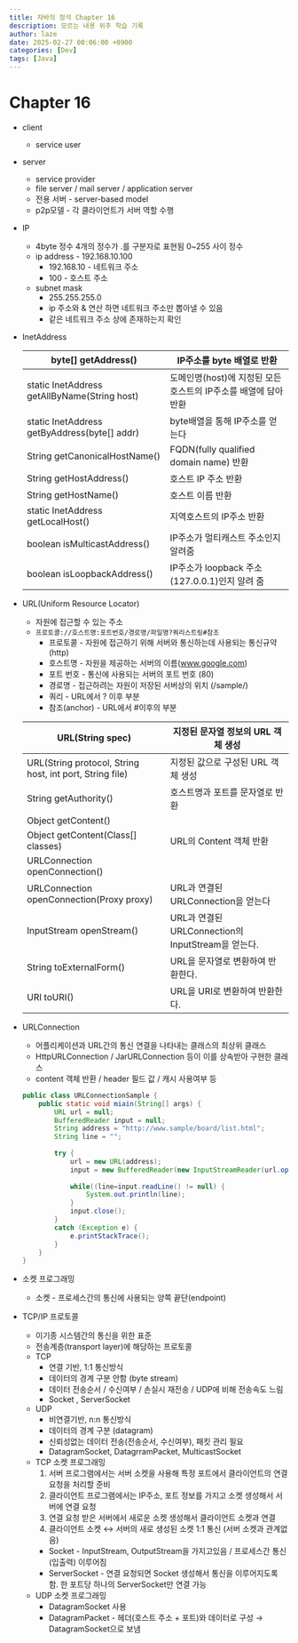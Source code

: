 ```yaml
---
title: 자바의 정석 Chapter 16
description: 모르는 내용 위주 학습 기록
author: laze
date: 2025-02-27 00:06:00 +0900
categories: [Dev]
tags: [Java]
---
```

# Chapter 16

- client
    - service user
- server
    - service provider
    - file server / mail server / application server
    - 전용 서버 - server-based model
    - p2p모델 - 각 클라이언트가 서버 역할 수행
- IP
    - 4byte 정수 4개의 정수가 .를 구분자로 표현됨 0~255 사이 정수
    - ip address - 192.168.10.100
        - 192.168.10 - 네트워크 주소
        - 100 - 호스트 주소
    - subnet mask
        - 255.255.255.0
        - ip 주소와 & 연산 하면 네트워크 주소만 뽑아낼 수 있음
        - 같은 네트워크 주소 상에 존재하는지 확인
- InetAddress
    
    
    | byte[] getAddress() | IP주소를 byte 배열로 반환 |
    | --- | --- |
    | static InetAddress getAllByName(String host) | 도메인명(host)에 지정된 모든 호스트의 IP주소를 배열에 담아 반환 |
    | static InetAddress getByAddress(byte[] addr) | byte배열을 통해 IP주소를 얻는다 |
    | String getCanonicalHostName() | FQDN(fully qualified domain name) 반환 |
    | String getHostAddress() | 호스트 IP 주소 반환 |
    | String getHostName() | 호스트 이름 반환 |
    | static InetAddress getLocalHost() | 지역호스트의 IP주소 반환 |
    | boolean isMulticastAddress() | IP주소가 멀티캐스트 주소인지 알려줌 |
    | boolean isLoopbackAddress() | IP주소가 loopback 주소 (127.0.0.1)인지 알려 줌 |
- URL(Uniform Resource Locator)
    - 자원에 접근할 수 있는 주소
    - `프로토콜://호스트명:포트번호/경로명/파일명?쿼리스트링#참조`
        - 프로토콜 - 자원에 접근하기 위해 서버와 통신하는데 사용되는 통신규약 (http)
        - 호스트명 - 자원을 제공하는 서버의 이름(www.google.com)
        - 포트 번호 - 통신에 사용되는 서버의 포트 번호 (80)
        - 경로명 - 접근하려는 자원이 저장된 서버상의 위치 (/sample/)
        - 쿼리 - URL에서 ? 이후 부분
        - 참조(anchor) - URL에서 #이후의 부분
    
    | URL(String spec) | 지정된 문자열 정보의 URL 객체 생성 |
    | --- | --- |
    | URL(String protocol, String host, int port, String file) | 지정된 값으로 구성된 URL 객체  생성 |
    | String getAuthority() | 호스트명과 포트를 문자열로 반환 |
    | Object getContent()
    Object getContent(Class[] classes) | URL의 Content 객체 반환 |
    | URLConnection openConnection()
    URLConnection openConnection(Proxy proxy) | URL과 연결된 URLConnection을 얻는다 |
    | InputStream openStream() | URL과 연결된 URLConnection의 InputStream을 얻는다. |
    | String toExternalForm() | URL을 문자열로 변환하여 반환한다. |
    | URI toURI() | URL을 URI로 변환하여 반환한다. |
- URLConnection
    - 어플리케이션과 URL간의 통신 연결을 나타내는 클래스의 최상위 클래스
    - HttpURLConnection / JarURLConnection 등이 이를 상속받아 구현한 클래스
    - content 객체 반환 / header 필드 값 / 캐시 사용여부 등
    
    ```java
    public class URLConnectionSample {
    	public static void miain(String[] args) {
    		URL url = null;
    		BufferedReader input = null;
    		String address = "http://www.sample/board/list.html";
    		String line = "";
    		
    		try {
    			url = new URL(address);
    			input = new BufferedReader(new InputStreamReader(url.openStream()));
    			
    			while((line=input.readLine() != null) {
    				System.out.println(line);
    			}
    			input.close();
    		}
    		catch (Exception e) {
    			e.printStackTrace();
    		}
    	}
    }
    ```
    
- 소켓 프로그래밍
    - 소켓 - 프로세스간의 통신에 사용되는 양쪽 끝단(endpoint)
- TCP/IP 프로토콜
    - 이기종 시스템간의 통신을 위한 표준
    - 전송계층(transport layer)에 해당하는 프로토콜
    - TCP
        - 연결 기반, 1:1 통신방식
        - 데이터의 경계 구분 안함 (byte stream)
        - 데이터 전송순서 / 수신여부 / 손실시 재전송 / UDP에 비해 전송속도 느림
        - Socket , ServerSocket
    - UDP
        - 비연결기반, n:n 통신방식
        - 데이터의 경계 구분 (datagram)
        - 신뢰성없는 데이터 전송(전송순서, 수신여부), 패킷 관리 필요
        - DatagramSocket, DatagrramPacket, MulticastSocket
    - TCP 소켓 프로그래밍
        1. 서버 프로그램에서는 서버 소켓을 사용해 특정 포트에서 클라이언트의 연결요청을 처리할 준비
        2. 클라이언트 프로그램에서는 IP주소, 포트 정보를 가지고 소켓 생성해서 서버에 연결 요청
        3. 연결 요청 받은 서버에서 새로운 소켓 생성해서 클라이언트 소켓과 연결
        4. 클라이언트 소켓 ↔ 서버의 새로 생성된 소켓 1:1 통신 (서버 소켓과 관계없음)
        - Socket - InputStream, OutputStream을 가지고있음 / 프로세스간 통신(입출력) 이루어짐
        - ServerSocket - 연결 요청되면 Socket 생성해서 통신을 이루어지도록 함. 한 포트당 하나의 ServerSocket만 연결 가능
    - UDP 소켓 프로그래밍
        - DatagramSocket 사용
        - DatagramPacket - 헤더(호스트 주소 + 포트)와 데이터로 구성 → DatagramSocket으로 보냄